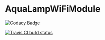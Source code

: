 # AquaLampWiFiModule
[![Codacy Badge](https://api.codacy.com/project/badge/Grade/8ba1711329b74dcaaeceb19fd74b9dcc)](https://www.codacy.com/app/matgla/AquaLampWiFiModule?utm_source=github.com&utm_medium=referral&utm_content=matgla/AquaLampWiFiModule&utm_campaign=badger)

[![Travis CI build status](https://travis-ci.org/matgla/AquaLampWiFiModule.svg?branch=master)](https://travis-ci.org/matgla/AquaLampWiFiModule.svg?branch=master)

